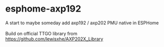 # esphome-axp192

A start to maybe someday add axp192 / axp202 PMU native in ESPHome \
\
Build on official TTGO library from https://github.com/lewisxhe/AXP202X_Library